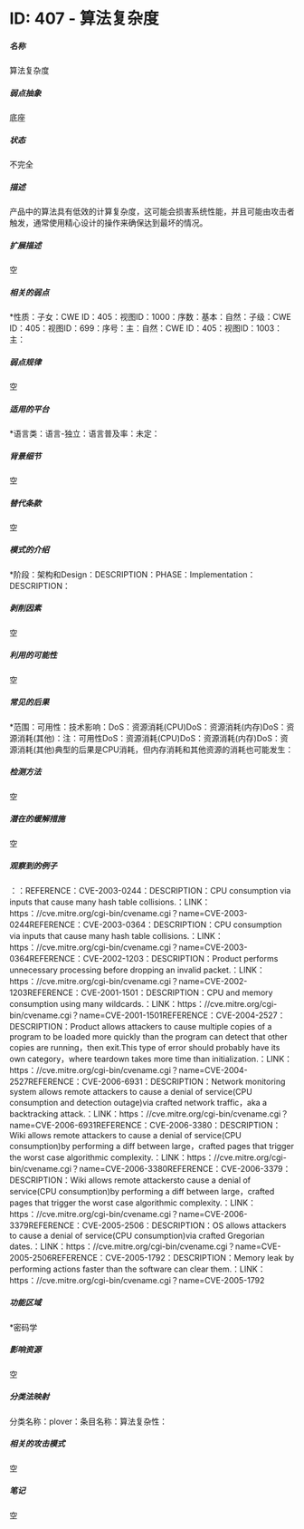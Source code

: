 # ID: 407 - 算法复杂度
<h5>名称</h5>算法复杂度
<h5>弱点抽象</h5>底座
<h5>状态</h5>不完全
<h5>描述</h5>产品中的算法具有低效的计算复杂度，这可能会损害系统性能，并且可能由攻击者触发，通常使用精心设计的操作来确保达到最坏的情况。
<h5>扩展描述</h5>空
<h5>相关的弱点</h5>*性质：子女：CWE ID：405：视图ID：1000：序数：基本：自然：子级：CWE ID：405：视图ID：699：序号：主：自然：CWE ID：405：视图ID：1003：主：
<h5>弱点规律</h5>空
<h5>适用的平台</h5>*语言类：语言-独立：语言普及率：未定：
<h5>背景细节</h5>空
<h5>替代条款</h5>空
<h5>模式的介绍</h5>*阶段：架构和Design：DESCRIPTION：PHASE：Implementation：DESCRIPTION：
<h5>剥削因素</h5>空
<h5>利用的可能性</h5>空
<h5>常见的后果</h5>*范围：可用性：技术影响：DoS：资源消耗(CPU)DoS：资源消耗(内存)DoS：资源消耗(其他)：注：可用性DoS：资源消耗(CPU)DoS：资源消耗(内存)DoS：资源消耗(其他)典型的后果是CPU消耗，但内存消耗和其他资源的消耗也可能发生：
<h5>检测方法</h5>空
<h5>潜在的缓解措施</h5>空
<h5>观察到的例子</h5>：：REFERENCE：CVE-2003-0244：DESCRIPTION：CPU consumption via inputs that cause many hash table collisions.：LINK：https：//cve.mitre.org/cgi-bin/cvename.cgi？name=CVE-2003-0244REFERENCE：CVE-2003-0364：DESCRIPTION：CPU consumption via inputs that cause many hash table collisions.：LINK：https：//cve.mitre.org/cgi-bin/cvename.cgi？name=CVE-2003-0364REFERENCE：CVE-2002-1203：DESCRIPTION：Product performs unnecessary processing before dropping an invalid packet.：LINK：https：//cve.mitre.org/cgi-bin/cvename.cgi？name=CVE-2002-1203REFERENCE：CVE-2001-1501：DESCRIPTION：CPU and memory consumption using many wildcards.：LINK：https：//cve.mitre.org/cgi-bin/cvename.cgi？name=CVE-2001-1501REFERENCE：CVE-2004-2527：DESCRIPTION：Product allows attackers to cause multiple copies of a program to be loaded more quickly than the program can detect that other copies are running，then exit.This type of error should probably have its own category，where teardown takes more time than initialization.：LINK：https：//cve.mitre.org/cgi-bin/cvename.cgi？name=CVE-2004-2527REFERENCE：CVE-2006-6931：DESCRIPTION：Network monitoring system allows remote attackers to cause a denial of service(CPU consumption and detection outage)via crafted network traffic，aka a backtracking attack.：LINK：https：//cve.mitre.org/cgi-bin/cvename.cgi？name=CVE-2006-6931REFERENCE：CVE-2006-3380：DESCRIPTION：Wiki allows remote attackers to cause a denial of service(CPU consumption)by performing a diff between large，crafted pages that trigger the worst case algorithmic complexity.：LINK：https：//cve.mitre.org/cgi-bin/cvename.cgi？name=CVE-2006-3380REFERENCE：CVE-2006-3379：DESCRIPTION：Wiki allows remote attackersto cause a denial of service(CPU consumption)by performing a diff between large，crafted pages that trigger the worst case algorithmic complexity.：LINK：https：//cve.mitre.org/cgi-bin/cvename.cgi？name=CVE-2006-3379REFERENCE：CVE-2005-2506：DESCRIPTION：OS allows attackers to cause a denial of service(CPU consumption)via crafted Gregorian dates.：LINK：https：//cve.mitre.org/cgi-bin/cvename.cgi？name=CVE-2005-2506REFERENCE：CVE-2005-1792：DESCRIPTION：Memory leak by performing actions faster than the software can clear them.：LINK：https：//cve.mitre.org/cgi-bin/cvename.cgi？name=CVE-2005-1792
<h5>功能区域</h5>*密码学
<h5>影响资源</h5>空
<h5>分类法映射</h5>分类名称：plover：条目名称：算法复杂性：
<h5>相关的攻击模式</h5>空
<h5>笔记</h5>空

